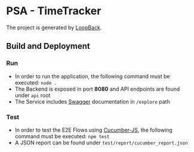 # PSA - TimeTracker

The project is generated by [LoopBack](http://loopback.io).

## Build and Deployment
### Run
- In order to run the application, the following command must be executed: `node .`
- The Backend is exposed in port **8080** and API endpoints are found under `api` root
- The Service includes [Swagger](https://swagger.io/) documentation in `/explore` path

### Test
- In order to test the E2E Flows using [Cucumber-JS](https://github.com/cucumber/cucumber-js), the following command must be executed: `npm test`
- A JSON report can be found under `test/report/cucumber_report.json`
